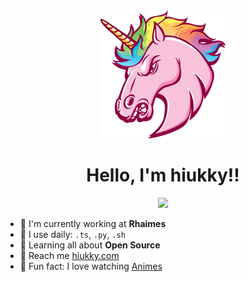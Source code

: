 <div align="center">
  <img src="https://github.com/hiukky/hiukky/blob/master/public/assets/others/unicorn.png?raw=true"/>
  <h1>Hello, I'm hiukky!!</h1>
  <img src="https://komarev.com/ghpvc/?username=hiukky&style=flat-square&color=%23273238"/>
</div>

- 🙂 I'm currently working at **Rhaimes**
- 👾 I use daily: `.ts`, `.py`, `.sh`
- 📝 Learning all about **Open Source**
- 🦄 Reach me [hiukky.com](https://hiukky.com/)
- 💜 Fun fact: I love watching [Animes](https://myanimelist.net/profile/hiukky)
